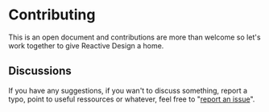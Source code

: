 # Contributing

This is an open document and contributions are more than welcome so let's work together to give Reactive Design a home.

## Discussions

If you have any suggestions, if you wan't to discuss something, report a typo, point to useful ressources or whatever, feel free to "[report an issue](https://github.com/Zhouzi/reactivedesign/issues)".
